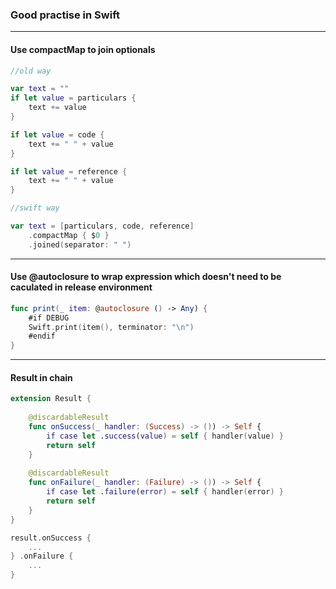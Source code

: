 ### Good practise in Swift
---
#### Use compactMap to join optionals

```swift
//old way

var text = ""
if let value = particulars {
    text += value
}

if let value = code {
    text += " " + value
}

if let value = reference {
    text += " " + value
}
```

```swift
//swift way

var text = [particulars, code, reference]
    .compactMap { $0 }
    .joined(separator: " ")

```
---
#### Use @autoclosure to wrap expression which doesn't need to be caculated in release environment

```swift
func print(_ item: @autoclosure () -> Any) {
    #if DEBUG
    Swift.print(item(), terminator: "\n")
    #endif
}
```
---
#### Result in chain

```swift
extension Result {
    
    @discardableResult
    func onSuccess(_ handler: (Success) -> ()) -> Self {
        if case let .success(value) = self { handler(value) }
        return self
    }
    
    @discardableResult
    func onFailure(_ handler: (Failure) -> ()) -> Self {
        if case let .failure(error) = self { handler(error) }
        return self
    }
}
```

```swift
result.onSuccess {
    ...
} .onFailure {
    ...
}
```

